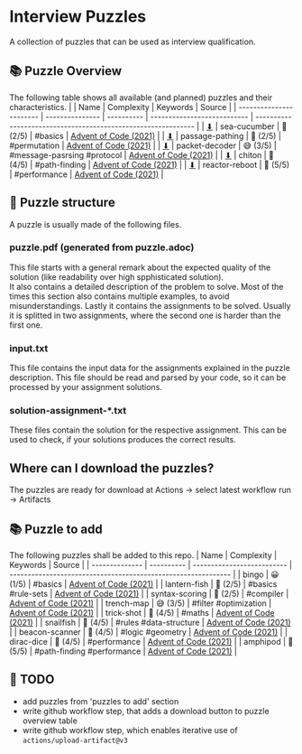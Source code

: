 # Interview Puzzles
A collection of puzzles that can be used as interview qualification.

## 📚 Puzzle Overview
The following table shows all available (and planned) puzzles and their characteristics.
|                         | Name            | Complexity | Keywords                    | Source                                                        |
| ----------------------- | --------------- | ---------- | --------------------------- | ------------------------------------------------------------- |
| [⬇][dl-sea-cucumber]    | sea-cucumber    | 🤔 (2/5)    | #basics                     | [Advent of Code (2021)](https://adventofcode.com/2021/day/25) |
| [⬇][dl-passage-pathing] | passage-pathing | 🤔 (2/5)    | #permutation                | [Advent of Code (2021)](https://adventofcode.com/2021/day/12) |
| [⬇][dl-packet-decoder]  | packet-decoder  | 😅 (3/5)    | #message-pasrsing #protocol | [Advent of Code (2021)](https://adventofcode.com/2021/day/16) |
| [⬇][dl-chiton]          | chiton          | 🤪 (4/5)    | #path-finding               | [Advent of Code (2021)](https://adventofcode.com/2021/day/15) |
| [⬇][dl-reactor-reboot]  | reactor-reboot  | 🤯 (5/5)    | #performance                | [Advent of Code (2021)](https://adventofcode.com/2021/day/22) |

## 🧩 Puzzle structure
A puzzle is usually made of the following files.

### puzzle.pdf (generated from puzzle.adoc)
This file starts with a general remark about the expected quality of the solution (like readability over high spphisticated solution).  
It also contains a detailed description of the problem to solve. Most of the times this section also contains multiple examples, to avoid misunderstandings.
Lastly it contains the assignments to be solved. Usually it is splitted in two assignments, where the second one is harder than the first one.

### input.txt
This file contains the input data for the assignments explained in the puzzle description. This file should be read and parsed by your code, so it can be processed by your assignment solutions.

### solution-assignment-*.txt
These files contain the solution for the respective assignment. This can be used to check, if your solutions produces the correct results.

## Where can I download the puzzles?
The puzzles are ready for download at Actions -> select latest workflow run -> Artifacts

## 📚 Puzzle to add
The following puzzles shall be added to this repo.
| Name           | Complexity | Keywords                   | Source                                                        |
| -------------- | ---------- | -------------------------- | ------------------------------------------------------------- |
| bingo          | 😀 (1/5)    | #basics                    | [Advent of Code (2021)](https://adventofcode.com/2021/day/4)  |
| lantern-fish   | 🤔 (2/5)    | #basics #rule-sets         | [Advent of Code (2021)](https://adventofcode.com/2021/day/6)  |
| syntax-scoring | 🤔 (2/5)    | #compiler                  | [Advent of Code (2021)](https://adventofcode.com/2021/day/10) |
| trench-map     | 😅 (3/5)    | #filter #optimization      | [Advent of Code (2021)](https://adventofcode.com/2021/day/20) |
| trick-shot     | 🤪 (4/5)    | #maths                     | [Advent of Code (2021)](https://adventofcode.com/2021/day/17) |
| snailfish      | 🤪 (4/5)    | #rules #data-structure     | [Advent of Code (2021)](https://adventofcode.com/2021/day/18) |
| beacon-scanner | 🤪 (4/5)    | #logic #geometry           | [Advent of Code (2021)](https://adventofcode.com/2021/day/19) |
| dirac-dice     | 🤪 (4/5)    | #performance               | [Advent of Code (2021)](https://adventofcode.com/2021/day/21) |
| amphipod       | 🤯 (5/5)    | #path-finding #performance | [Advent of Code (2021)](https://adventofcode.com/2021/day/23) |

## 🚧 TODO
- add puzzles from 'puzzles to add' section
- write github workflow step, that adds a download button to puzzle overview table
- write github workflow step, which enables iterative use of `actions/upload-artifact@v3`



[dl-sea-cucumber]: download-link
[dl-passage-pathing]: download-link
[dl-packet-decoder]: download-link
[dl-chiton]: download-link
[dl-reactor-reboot]: download-link
